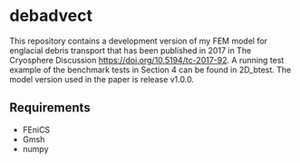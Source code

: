 # debadvect
This repository contains a development version of my FEM model for englacial debris transport that has been published in 2017 in The Cryosphere Discussion https://doi.org/10.5194/tc-2017-92. A running test example of the benchmark tests in Section 4 can be found in 2D_btest. The model version used in the paper is release v1.0.0.

## Requirements
* FEniCS
* Gmsh
* numpy

